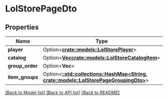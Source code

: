 # LolStorePageDto

## Properties

Name | Type | Description | Notes
------------ | ------------- | ------------- | -------------
**player** | Option<[**crate::models::LolStorePlayer**](LolStorePlayer.md)> |  | [optional]
**catalog** | Option<[**Vec<crate::models::LolStoreCatalogItem>**](LolStoreCatalogItem.md)> |  | [optional]
**group_order** | Option<**Vec<String>**> |  | [optional]
**item_groups** | Option<[**::std::collections::HashMap<String, crate::models::LolStorePageGroupingDto>**](LolStorePageGroupingDTO.md)> |  | [optional]

[[Back to Model list]](../README.md#documentation-for-models) [[Back to API list]](../README.md#documentation-for-api-endpoints) [[Back to README]](../README.md)



